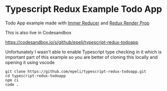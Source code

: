 # Typescript Redux Example Todo App

Todo App example made with [Immer
Reducer](https://github.com/epeli/immer-reducer) and [Redux Render
Prop](https://github.com/epeli/redux-render-prop)

This is also live in Codesandbox

https://codesandbox.io/s/github/epeli/typescript-redux-todoapp

Unfortunately I wasn't able to enable Typescript type checking in it which is
important part of this example so you are better of cloning this locally and
opening it using vscode

    git clone https://github.com/epeli/typescript-redux-todoapp.git
    cd typescript-redux-todoapp
    npm ci
    code .
